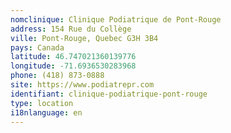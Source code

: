 ```yaml
---
nomclinique: Clinique Podiatrique de Pont-Rouge
address: 154 Rue du Collège
ville: Pont-Rouge, Quebec G3H 3B4
pays: Canada
latitude: 46.747021360139776
longitude: -71.6936530283968
phone: (418) 873-0888
site: https://www.podiatrepr.com
identifiant: clinique-podiatrique-pont-rouge
type: location
i18nlanguage: en
---
```

